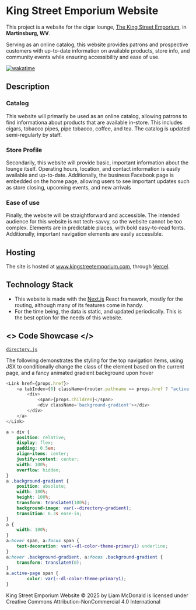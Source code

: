 # King Street Emporium Website
This project is a website for the cigar lounge, [The King Street Emporium](https://maps.app.goo.gl/qeLvCgUimEyXBjwy9), in **Martinsburg, WV**.

Serving as an online catalog, this website provides patrons and prospective customers with up-to-date information on available products, store info, and community events while ensuring accessibility and ease of use.


[![wakatime](https://wakatime.com/badge/user/f2f0ec8a-184f-40d7-89ff-dcb3f8dd8e21/project/15c4a501-6e1a-462a-b755-3d8625578979.svg)](https://wakatime.com/badge/user/f2f0ec8a-184f-40d7-89ff-dcb3f8dd8e21/project/15c4a501-6e1a-462a-b755-3d8625578979)

## Description

### Catalog
This website will primarily be used as an online catalog, allowing patrons to find informationa about products that are available in-store. This includes cigars, tobacco pipes, pipe tobacco, coffee, and tea. The catalog is updated semi-regularly by staff.

### Store Profile
Secondarily, this website will provide basic, important information about the lounge itself. Operating hours, location, and contact information is easily available and up-to-date. Additionally, the business Facebook page is embedded on the home page, allowing users to see important updates such as store closing, upcoming events, and new arrivals

### Ease of use
Finally, the website will be straightforward and accessible. The intended audience for this website is not tech-savvy, so the website cannot be too complex. Elements are in predictable places, with bold easy-to-read fonts. Additionally, important navigation elements are easily accessible.

## Hosting
The site is hosted at www.kingstreetemporium.com, through [Vercel](https://www.vercel.com).

## Technology Stack
- This website is made with the [Next.js](https://nextjs.org) React framework, mostly for the routing, although many of its features come in handy.
- For the time being, the data is static, and updated periodically. This is the best option for the needs of this website.

## <> Code Showcase </>

[`directory.js`](components/directory.js)

The following demonstrates the styling for the top navigation items, using JSX to conditionally change the class of the element based on the current page, and a fancy animated gradient background upon hover

``` javaScript
<Link href={props.href}>
	<a tabIndex={0} className={router.pathname == props.href ? "active-page" : ""}>
		<div>
			<span>{props.children}</span>
			<div className='background-gradient'></div>
		</div>
	</a>
</Link>
```

``` css
a > div {
	position: relative;
	display: flex;
	padding: 0.5em;
	align-items: center;
	justify-content: center;
	width: 100%;
	overflow: hidden;
}
a .background-gradient {
	position: absolute;
	width: 100%;
	height: 100%;
	transform: translateY(100%);
	background-image: var(--directory-gradient);
	transition: 0.3s ease-in;
}
a {
	width: 100%;
}
a:hover span, a:focus span {
	text-decoration: var(--dl-color-theme-primary1) underline;
}
a:hover .background-gradient, a:focus .background-gradient {
	transform: translateY(0);
}
a.active-page span {
		color: var(--dl-color-theme-primary1);
}
```

King Street Emporium Website © 2025 by Liam McDonald is licensed under Creative Commons Attribution-NonCommercial 4.0 International 
